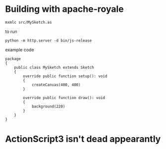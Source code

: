 # Building with apache-royale 

```
mxmlc src/MySketch.as
```

to run
```
python -m http.server -d bin/js-release
```

example code
```
package
{
	public class MySketch extends Sketch
	{
		override public function setup(): void
		{
			createCanvas(400, 400)
		}

		override public function draw(): void
		{
			background(220)
		}
	}
}
```
# ActionScript3 isn't dead appearantly
